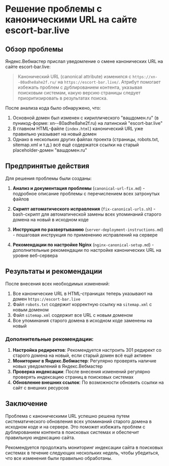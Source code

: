 # Решение проблемы с каноническими URL на сайте escort-bar.live

## Обзор проблемы

Яндекс.Вебмастер прислал уведомление о смене канонических URL на сайте escort-bar.live:

> Канонический URL (canonical attribute) изменился с `https://xn--80adhe8ahe2f.ru/` на `https://escort-bar.live/`. Атрибут помогает избежать проблем с дублированием контента, указывая поисковым системам, какую версию страницы следует приоритизировать в результатах поиска.

После анализа кода было обнаружено, что:

1. Основной домен был изменен с кириллического "вашдомен.ru" (в пуникод-форме: xn--80adhe8ahe2f.ru) на латинский "escort-bar.live"
2. В главном HTML-файле (`index.html`) канонический URL уже правильно указывает на новый домен
3. Однако в нескольких других файлах проекта (страницы, robots.txt, sitemap.xml и т.д.) всё ещё содержатся ссылки на старый placeholder-домен "вашдомен.ru"

## Предпринятые действия

Для решения проблемы были созданы:

1. **Анализ и документация проблемы** (`canonical-url-fix.md`) - подробное описание проблемы с перечислением всех затронутых файлов

2. **Скрипт автоматического исправления** (`fix-canonical-urls.sh`) - bash-скрипт для автоматической замены всех упоминаний старого домена на новый в исходном коде 

3. **Инструкция по развертыванию** (`server-deployment-instructions.md`) - пошаговая инструкция по применению исправлений на сервере

4. **Рекомендации по настройке Nginx** (`nginx-canonical-setup.md`) - дополнительные рекомендации по настройке канонических URL на уровне веб-сервера

## Результаты и рекомендации

После внесения всех необходимых изменений:

1. Все канонические URL в HTML-страницах теперь указывают на домен `https://escort-bar.live`
2. Файл `robots.txt` содержит корректную ссылку на `sitemap.xml` с новым доменом
3. Файл `sitemap.xml` содержит все URL с новым доменом
4. Все упоминания старого домена в исходном коде заменены на новый

### Дополнительные рекомендации:

1. **Настройка редиректов**: Рекомендуется настроить 301 редирект со старого домена на новый, если старый домен всё ещё активен
2. **Мониторинг в Яндекс.Вебмастер**: Регулярно проверять наличие новых уведомлений в Яндекс.Вебмастер
3. **Проверка индексации**: После внесения изменений регулярно проверять индексацию страниц в поисковых системах
4. **Обновление внешних ссылок**: По возможности обновить ссылки на сайт с внешних ресурсов

## Заключение

Проблема с каноническими URL успешно решена путем систематического обновления всех упоминаний старого домена в исходном коде и на сервере. Это поможет избежать проблем с дублированием контента в поисковых системах и обеспечит правильную индексацию сайта.

Рекомендуется продолжать мониторинг индексации сайта в поисковых системах в течение следующих нескольких недель, чтобы убедиться, что все изменения были правильно обработаны. 
